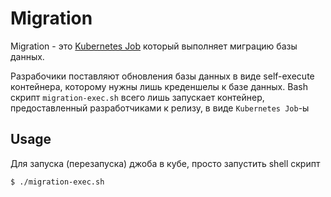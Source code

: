 # Migration

Migration - это [Kubernetes Job](https://kubernetes.io/docs/concepts/workloads/controllers/jobs-run-to-completion/) который выполняет миграцию базы данных.

Разрабочики поставляют обновления базы данных в виде self-execute контейнера, которому нужны лишь креденшелы к базе данных.
Bash скрипт `migration-exec.sh` всего лишь запускает контейнер, предоставленный разработчиками к релизу, в виде `Kubernetes Job`-ы

## Usage

Для запуска (перезапуска) джоба в кубе, просто запустить shell скрипт

```bash
$ ./migration-exec.sh 
```
